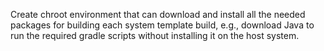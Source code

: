 Create chroot environment that can download and install all the needed packages for building each system template build, e.g., download Java to run the required gradle scripts without installing it on the host system.
